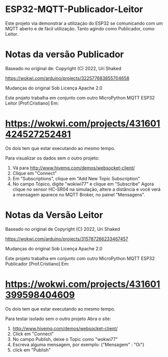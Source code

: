 # ESP32-MQTT-Publicador-Leitor
Este projeto via demonstrar a utilização do ESP32 se comunicando com um MQTT aberto e de fácil utilização. Tanto agindo como Publicador, como Leitor. 


# Notas da versão Publicador

Baseado no original de: Copyright (C) 2022, Uri Shaked

https://wokwi.com/arduino/projects/322577683855704658

Mudanças do original Sob Licença Apache 2.0

Este projeto trabalha em conjunto com outro
MicroPython MQTT ESP32 Leitor [Prof.Cristiano]
Em:
# https://wokwi.com/projects/431601424527252481

Os dois tem que estar executando ao mesmo tempo.

Para visualizar os dados sem o outro projeto:
1. Vá para http://www.hivemq.com/demos/websocket-client/
2. Clique em "Connect"
3. Em "Subscriptions", clique em "Add New Topic Subscription"
4. No campo Tópico, digite "wokiwi77" e clique em "Subscribe"
Agora clique no sensor HC-SR04 na simulação,
altere a distância e você verá
a mensagem aparece no MQTT Broker, no painel "Mensagens".


# Notas da Versão Leitor

Baseado no original de Copyright (C) 2022, Uri Shaked

https://wokwi.com/arduino/projects/315787266233467457

Mudanças do original Sob Licença Apache 2.0

Este projeto trabalha em conjunto com outro
MicroPython MQTT ESP32 Publicador [Prof.Cristiano]
Em:
# https://wokwi.com/projects/431601399598404609
Os dois tem que estar executando ao mesmo tempo.

Para testar isolado sem o outro projeto
Abra o site:
1. http://www.hivemq.com/demos/websocket-client/
2. Click em "Connect"
3. No campo Publish, deixe o Topic como "wokwi77"
4. Escreva alguma mensagem, por exemplo: {"Mensagem" : "Oi"} 
5. click em "Publish"

